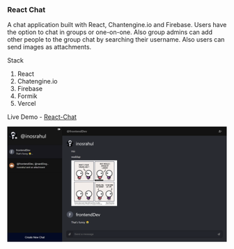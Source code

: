### React Chat

A chat application built with React, Chantengine.io and Firebase. Users have the option to chat in groups or one-on-one. Also group admins can add other people to the group chat by searching their username. Also users can send images as attachments.

Stack

1. React
2. Chatengine.io
3. Firebase
4. Formik
5. Vercel

Live Demo - [React-Chat](https://react-chatapp.vercel.app/)

![project-demo](demo.png)
